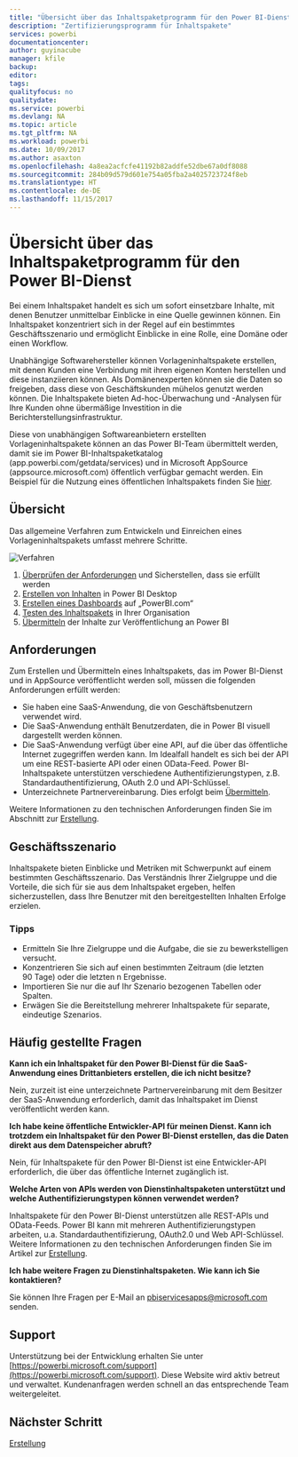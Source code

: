 ```yaml
---
title: "Übersicht über das Inhaltspaketprogramm für den Power BI-Dienst"
description: "Zertifizierungsprogramm für Inhaltspakete"
services: powerbi
documentationcenter: 
author: guyinacube
manager: kfile
backup: 
editor: 
tags: 
qualityfocus: no
qualitydate: 
ms.service: powerbi
ms.devlang: NA
ms.topic: article
ms.tgt_pltfrm: NA
ms.workload: powerbi
ms.date: 10/09/2017
ms.author: asaxton
ms.openlocfilehash: 4a8ea2acfcfe41192b82addfe52dbe67a0df8088
ms.sourcegitcommit: 284b09d579d601e754a05fba2a4025723724f8eb
ms.translationtype: HT
ms.contentlocale: de-DE
ms.lasthandoff: 11/15/2017
---
```

# <a name="overview-of-the-power-bi-service-content-pack-program"></a>Übersicht über das Inhaltspaketprogramm für den Power BI-Dienst
Bei einem Inhaltspaket handelt es sich um sofort einsetzbare Inhalte, mit denen Benutzer unmittelbar Einblicke in eine Quelle gewinnen können. Ein Inhaltspaket konzentriert sich in der Regel auf ein bestimmtes Geschäftsszenario und ermöglicht Einblicke in eine Rolle, eine Domäne oder einen Workflow.

Unabhängige Softwarehersteller können Vorlageninhaltspakete erstellen, mit denen Kunden eine Verbindung mit ihren eigenen Konten herstellen und diese instanziieren können. Als Domänenexperten können sie die Daten so freigeben, dass diese von Geschäftskunden mühelos genutzt werden können. Die Inhaltspakete bieten Ad-hoc-Überwachung und -Analysen für Ihre Kunden ohne übermäßige Investition in die Berichterstellungsinfrastruktur. 

Diese von unabhängigen Softwareanbietern erstellten Vorlageninhaltspakete können an das Power BI-Team übermittelt werden, damit sie im Power BI-Inhaltspaketkatalog (app.powerbi.com/getdata/services) und in Microsoft AppSource (appsource.microsoft.com) öffentlich verfügbar gemacht werden. Ein Beispiel für die Nutzung eines öffentlichen Inhaltspakets finden Sie [hier](template-content-pack-experience.md).

## <a name="overview"></a>Übersicht
Das allgemeine Verfahren zum Entwickeln und Einreichen eines Vorlageninhaltspakets umfasst mehrere Schritte.

 ![Verfahren](media/service-content-pack-overview/developer-content-pack-overview.png)

1. [Überprüfen der Anforderungen](#requirements) und Sicherstellen, dass sie erfüllt werden
2. [Erstellen von Inhalten](template-content-pack-authoring.md#queries) in Power BI Desktop
3. [Erstellen eines Dashboards](template-content-pack-authoring.md#dashboard) auf „PowerBI.com“
4. [Testen des Inhaltspakets](template-content-pack-testing.md) in Ihrer Organisation
5. [Übermitteln](template-content-pack-testing.md#submission) der Inhalte zur Veröffentlichung an Power BI

<a name="requirements"></a>

## <a name="requirements"></a>Anforderungen
Zum Erstellen und Übermitteln eines Inhaltspakets, das im Power BI-Dienst und in AppSource veröffentlicht werden soll, müssen die folgenden Anforderungen erfüllt werden:

* Sie haben eine SaaS-Anwendung, die von Geschäftsbenutzern verwendet wird.
* Die SaaS-Anwendung enthält Benutzerdaten, die in Power BI visuell dargestellt werden können.
* Die SaaS-Anwendung verfügt über eine API, auf die über das öffentliche Internet zugegriffen werden kann. Im Idealfall handelt es sich bei der API um eine REST-basierte API oder einen OData-Feed. Power BI-Inhaltspakete unterstützen verschiedene Authentifizierungstypen, z.B. Standardauthentifizierung, OAuth 2.0 und API-Schlüssel. 
* Unterzeichnete Partnervereinbarung. Dies erfolgt beim [Übermitteln](template-content-pack-testing.md#submission).

Weitere Informationen zu den technischen Anforderungen finden Sie im Abschnitt zur [Erstellung](template-content-pack-authoring.md).

## <a name="business-scenario"></a>Geschäftsszenario
Inhaltspakete bieten Einblicke und Metriken mit Schwerpunkt auf einem bestimmten Geschäftsszenario. Das Verständnis Ihrer Zielgruppe und die Vorteile, die sich für sie aus dem Inhaltspaket ergeben, helfen sicherzustellen, dass Ihre Benutzer mit den bereitgestellten Inhalten Erfolge erzielen.

### <a name="tips"></a>Tipps
* Ermitteln Sie Ihre Zielgruppe und die Aufgabe, die sie zu bewerkstelligen versucht.  
* Konzentrieren Sie sich auf einen bestimmten Zeitraum (die letzten 90 Tage) oder die letzten n Ergebnisse.  
* Importieren Sie nur die auf Ihr Szenario bezogenen Tabellen oder Spalten.  
* Erwägen Sie die Bereitstellung mehrerer Inhaltspakete für separate, eindeutige Szenarios.  

## <a name="frequently-asked-questions"></a>Häufig gestellte Fragen
**Kann ich ein Inhaltspaket für den Power BI-Dienst für die SaaS-Anwendung eines Drittanbieters erstellen, die ich nicht besitze?**

Nein, zurzeit ist eine unterzeichnete Partnervereinbarung mit dem Besitzer der SaaS-Anwendung erforderlich, damit das Inhaltspaket im Dienst veröffentlicht werden kann.

**Ich habe keine öffentliche Entwickler-API für meinen Dienst. Kann ich trotzdem ein Inhaltspaket für den Power BI-Dienst erstellen, das die Daten direkt aus dem Datenspeicher abruft?**

Nein, für Inhaltspakete für den Power BI-Dienst ist eine Entwickler-API erforderlich, die über das öffentliche Internet zugänglich ist.

**Welche Arten von APIs werden von Dienstinhaltspaketen unterstützt und welche Authentifizierungstypen können verwendet werden?**

Inhaltspakete für den Power BI-Dienst unterstützen alle REST-APIs und OData-Feeds. Power BI kann mit mehreren Authentifizierungstypen arbeiten, u.a. Standardauthentifizierung, OAuth2.0 und Web API-Schlüssel. Weitere Informationen zu den technischen Anforderungen finden Sie im Artikel zur [Erstellung](template-content-pack-authoring.md#dashboard).

**Ich habe weitere Fragen zu Dienstinhaltspaketen. Wie kann ich Sie kontaktieren?**

Sie können Ihre Fragen per E-Mail an pbiservicesapps@microsoft.com senden.

## <a name="support"></a>Support
Unterstützung bei der Entwicklung erhalten Sie unter [https://powerbi.microsoft.com/support](https://powerbi.microsoft.com/support). Diese Website wird aktiv betreut und verwaltet. Kundenanfragen werden schnell an das entsprechende Team weitergeleitet.

## <a name="next-step"></a>Nächster Schritt
[Erstellung](template-content-pack-authoring.md)

